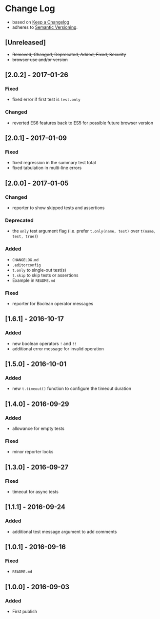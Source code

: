 <!-- markdownlint-disable MD012 MD022 MD024 MD026 MD032 MD041 -->

# Change Log

- based on [Keep a Changelog](http://keepachangelog.com/)
- adheres to [Semantic Versioning](http://semver.org/).

## [Unreleased]
- ~~Removed, Changed, Deprecated, Added, Fixed, Security~~
- ~~browser use and/or version~~

## [2.0.2] - 2017-01-26
### Fixed
- fixed error if first test is `test.only`

### Changed
- reverted ES6 features back to ES5 for possible future browser version


## [2.0.1] - 2017-01-09
### Fixed
- fixed regression in the summary test total
- fixed tabulation in multi-line errors

## [2.0.0] - 2017-01-05
### Changed
- reporter to show skipped tests and assertions

### Deprecated
- the `only` test argument flag (i.e. prefer `t.only(name, test)` over `t(name, test, true)`)

### Added
- `CHANGELOG.md`
- `.editorconfig`
- `t.only` to single-out test(s)
- `t.skip` to skip tests or assertions
- Example in `README.md`

### Fixed
- reporter for Boolean operator messages

## [1.6.1] - 2016-10-17
### Added
- new boolean operators `!` and `!!`
- additional error message for invalid operation

## [1.5.0] - 2016-10-01
### Added
- new `t.timeout()` function to configure the timeout duration

## [1.4.0] - 2016-09-29
### Added
- allowance for empty tests
### Fixed
- minor reporter looks

## [1.3.0] - 2016-09-27
### Fixed
- timeout for async tests

## [1.1.1] - 2016-09-24
### Added
- additional test message argument to add comments

## [1.0.1] - 2016-09-16
### Fixed
- `README.md`

## [1.0.0] - 2016-09-03
### Added
- First publish
